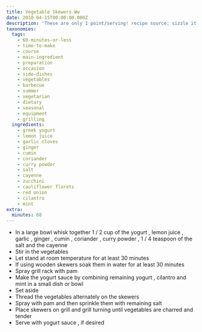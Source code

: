 ```yaml
---
title: Vegetable Skewers Ww
date: 2010-04-15T00:00:00.000Z
description: 'These are only 1 point/serving! recipe source: sizzle it!'
taxonomies:
  tags:
    - 60-minutes-or-less
    - time-to-make
    - course
    - main-ingredient
    - preparation
    - occasion
    - side-dishes
    - vegetables
    - barbecue
    - summer
    - vegetarian
    - dietary
    - seasonal
    - equipment
    - grilling
  ingredients:
    - greek yogurt
    - lemon juice
    - garlic cloves
    - ginger
    - cumin
    - coriander
    - curry powder
    - salt
    - cayenne
    - zucchini
    - cauliflower florets
    - red onion
    - cilantro
    - mint
extra:
  minutes: 60
---
```

 - In a large bowl whisk together 1 / 2 cup of the yogurt , lemon juice , garlic , ginger , cumin , coriander , curry powder , 1 / 4 teaspoon of the salt and the cayenne
 - Stir in the vegetables
 - Let stand at room temperature for at least 30 minutes
 - If using wooden skewers soak them in water for at least 30 minutes
 - Spray grill rack with pam
 - Make the yogurt sauce by combining remaining yogurt , cilantro and mint in a small dish or bowl
 - Set aside
 - Thread the vegetables alternately on the skewers
 - Spray with pam and then sprinkle them with remaining salt
 - Place skewers on grill and grill turning until vegetables are charred and tender
 - Serve with yogurt sauce , if desired
